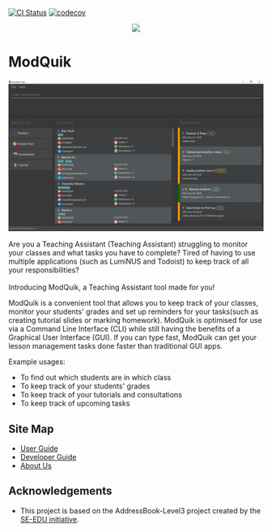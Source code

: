 [![CI Status](https://github.com/AY2223S1-CS2103T-W17-3/tp/workflows/Java%20CI/badge.svg)](https://github.com/AY2223S1-CS2103T-W17-3/tp/actions)
[![codecov](https://codecov.io/gh/AY2223S1-CS2103T-W17-3/tp/branch/master/graph/badge.svg?token=9M3PU7F9CR)](https://codecov.io/gh/AY2223S1-CS2103T-W17-3/tp)

<p align="center">
  <img src="images/ModQuikLogo.png"/>
</p>

# ModQuik

![Ui](docs/images/Ui.png)

Are you a Teaching Assistant (Teaching Assistant) struggling to monitor your classes and what tasks you have to complete?
Tired of having to use multiple applications (such as LumiNUS and Todoist) to keep track of all your responsibilities? <br>
<br>
Introducing ModQuik, a Teaching Assistant tool made for you!

ModQuik is a convenient tool that allows you to keep track of your classes, monitor your students' grades and set up reminders for your tasks(such as creating tutorial slides or marking homework).
ModQuik is optimised for use via a Command Line Interface (CLI) while still having the benefits of a Graphical User Interface (GUI).
If you can type fast, ModQuik can get your lesson management tasks done faster than traditional GUI apps.

Example usages:
  * To find out which students are in which class
  * To keep track of your students' grades
  * To keep track of your tutorials and consultations
  * To keep track of upcoming tasks

## Site Map
- [User Guide](https://ay2223s1-cs2103t-w17-3.github.io/tp/UserGuide.html)
- [Developer Guide](https://ay2223s1-cs2103t-w17-3.github.io/tp/DeveloperGuide.html)
- [About Us](https://ay2223s1-cs2103t-w17-3.github.io/tp/AboutUs.html)

## Acknowledgements
* This project is based on the AddressBook-Level3 project created by the [SE-EDU initiative](https://se-education.org).
